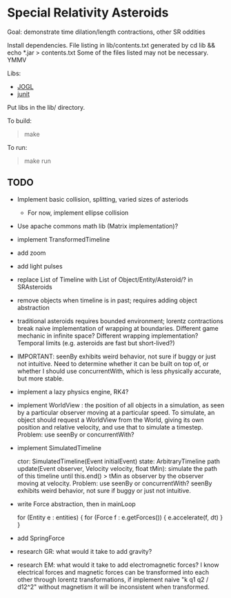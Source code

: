 Special Relativity Asteroids
============================

Goal: demonstrate time dilation/length contractions, other SR oddities

Install dependencies. File listing in lib/contents.txt generated by
    cd lib && echo *.jar > contents.txt
Some of the files listed may not be necessary. YMMV

Libs:
- [JOGL](http://jogamp.org/)
- [junit](https://github.com/junit-team/junit/wiki/Download-and-Install)

Put libs in the lib/ directory.

To build:
> make

To run:
> make run

TODO
----
- Implement basic collision, splitting, varied sizes of asteriods
  - For now, implement ellipse collision

- Use apache commons math lib (Matrix implementation)?

- implement TransformedTimeline

- add zoom

- add light pulses

- replace List of Timeline with List of Object/Entity/Asteroid/? in SRAsteroids

- remove objects when timeline is in past; requires adding object abstraction

- traditional asteroids requires bounded environment; lorentz contractions break naive
  implementation of wrapping at boundaries. Different game mechanic in infinite space? Different
  wrapping implementation? Temporal limits (e.g. asteroids are fast but short-lived?)

- IMPORTANT: seenBy exhibits weird behavior, not sure if buggy or just not intuitive. Need to
  determine whether it can be built on top of, or whether I should use concurrentWith, which is
  less physically accurate, but more stable.

- implement a lazy physics engine, RK4?
- implement WorldView : the position of all objects in a simulation, as seen by a particular
  observer moving at a particular speed. To simulate, an object should request a WorldView from
  the World, giving its own position and relative velocity, and use that to simulate a timestep.
  Problem: use seenBy or concurrentWith?
- implement SimulatedTimeline

    ctor: SimulatedTimeline(Event initialEvent)
    state: ArbitraryTimeline path
    update(Event observer, Velocity velocity, float tMin):
      simulate the path of this timeline until this.end() > tMin as observer by the observer
      moving at velocity. Problem: use seenBy or concurrentWith? seenBy exhibits weird behavior,
      not sure if buggy or just not intuitive.

- write Force abstraction, then in mainLoop

    for (Entity e : entities) {
      for (Force f : e.getForces()) {
        e.accelerate(f, dt)
      }
    }
- add SpringForce
- research GR: what would it take to add gravity?
- research EM: what would it take to add electromagnetic forces? I know electrical forces and magnetic forces can be transformed into each other through lorentz transformations, if implement naive "k q1 q2 / d12^2" without magnetism it will be inconsistent when transformed.

